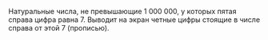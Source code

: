 Натуральные числа, не превышающие 1 000 000, у которых пятая справа цифра равна 7.
Выводит на экран четные цифры стоящие в числе справа от этой 7 (прописью).